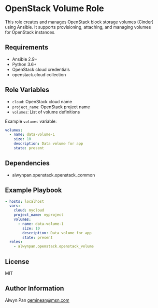 OpenStack Volume Role
====================

This role creates and manages OpenStack block storage volumes (Cinder) using Ansible. It supports provisioning, attaching, and managing volumes for OpenStack instances.

Requirements
------------

- Ansible 2.9+
- Python 3.6+
- OpenStack cloud credentials
- openstack.cloud collection

Role Variables
-------------

- `cloud`: OpenStack cloud name
- `project_name`: OpenStack project name
- `volumes`: List of volume definitions

Example `volumes` variable:

```yaml
volumes:
  - name: data-volume-1
    size: 10
    description: Data volume for app
    state: present
```

Dependencies
------------

- alwynpan.openstack.openstack_common

Example Playbook
----------------

```yaml
- hosts: localhost
  vars:
    cloud: mycloud
    project_name: myproject
    volumes:
      - name: data-volume-1
        size: 10
        description: Data volume for app
        state: present
  roles:
    - alwynpan.openstack.openstack_volume
```

License
-------

MIT

Author Information
------------------

Alwyn Pan <geminean@msn.com>
